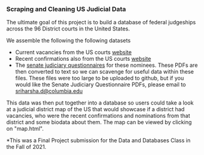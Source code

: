 ### Scraping and Cleaning US Judicial Data

The ultimate goal of this project is to build a database of federal judgeships across the 96 District courts in the United States. 

We assemble the following the following datasets
* Current vacancies from the US courts [website](https://www.uscourts.gov/judges-judgeships/judicial-vacancies/current-judicial-vacancies)
* Recent confirmations also from the US courts [website](http://www.uscourts.gov/judges-judgeships/judicial-vacancies/confirmation-listing)
* The [senate judiciary questionnaires](https://www.judiciary.senate.gov/hearings?PageNum_rs=1&type=Nomination&month=0&year=0) for these nominees. These PDFs are then converted to text so we can scavenge for useful data within these files. These files were too large to be uploaded to github, but if you would like the Senate Judiciary Questionnaire PDFs, please email to sriharsha.d@columbia.edu 

This data was then put together into a database so users could take a look at a judicial district map of the US that would showcase if a district had vacancies, who were the recent confirmations and nominations from that district and some biodata about them. The map can be viewed by clicking on "map.html".

*This was a Final Project submission for the Data and Databases Class in the Fall of 2021.